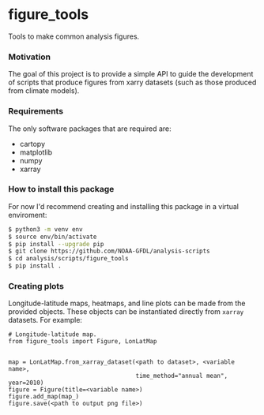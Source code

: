 # figure_tools
Tools to make common analysis figures.

### Motivation
The goal of this project is to provide a simple API to guide the development of
scripts that produce figures from xarry datasets (such as those produced from climate
models).

### Requirements
The only software packages that are required are:

- cartopy
- matplotlib
- numpy
- xarray

### How to install this package
For now I'd recommend creating and installing this package in a virtual enviroment:

```bash
$ python3 -m venv env
$ source env/bin/activate
$ pip install --upgrade pip
$ git clone https://github.com/NOAA-GFDL/analysis-scripts
$ cd analysis/scripts/figure_tools
$ pip install .
```

### Creating plots
Longitude-latitude maps, heatmaps, and line plots can be made from the provided
objects.  These objects can be instantiated directly from `xarray` datasets.  For example:

```python3
# Longitude-latitude map.
from figure_tools import Figure, LonLatMap


map = LonLatMap.from_xarray_dataset(<path to dataset>, <variable name>,
                                    time_method="annual mean", year=2010)
figure = Figure(title=<variable name>)
figure.add_map(map_)
figure.save(<path to output png file>)
```
